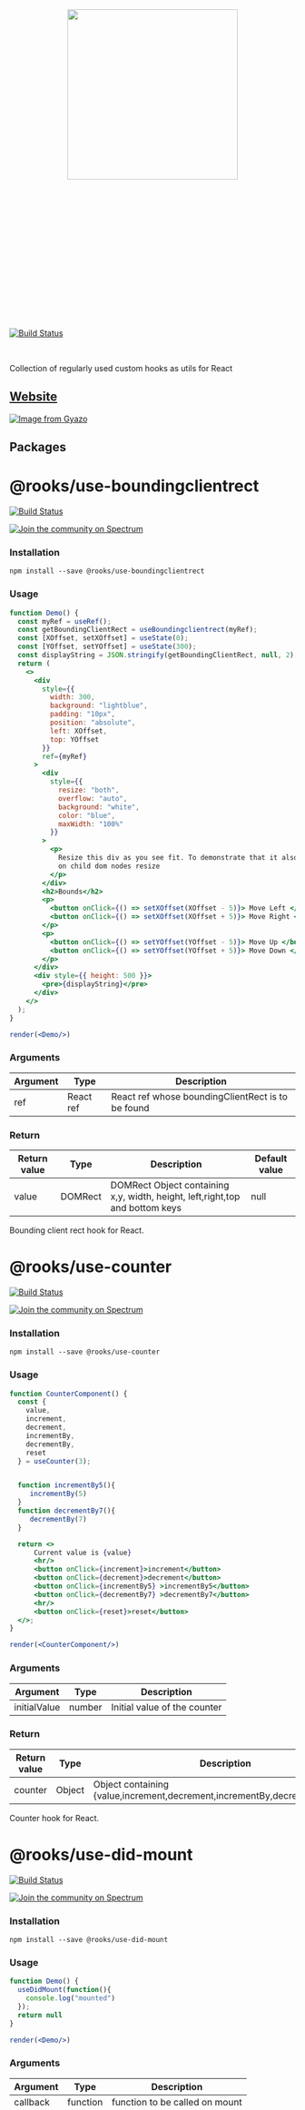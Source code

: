 
<br/>
<br/>
<p align="center">
  <img src="https://i.gyazo.com/67b004be5aa811e9ccd8375b9ce274e1.png" height="300" style="margin: 200px 0" />
</p>
<br/>
<br/>

[![Build Status](https://travis-ci.org/imbhargav5/rooks.svg?branch=master)](https://travis-ci.org/imbhargav5/rooks)

<br/> 

Collection of regularly used custom hooks as utils for React

## [Website](https://react-hooks.org)

[![Image from Gyazo](https://i.gyazo.com/95e208eb09a97edee34eb65ef1be5367.png)](https://gyazo.com/95e208eb09a97edee34eb65ef1be5367)

## Packages

# @rooks/use-boundingclientrect

[![Build Status](https://travis-ci.org/imbhargav5/rooks.svg?branch=master)](https://travis-ci.org/imbhargav5/rooks) 

<a href="https://spectrum.chat/rooks"><img src="https://withspectrum.github.io/badge/badge.svg" alt="Join the community on Spectrum"/></a>

### Installation

```
npm install --save @rooks/use-boundingclientrect
```

### Usage

```jsx
function Demo() {
  const myRef = useRef();
  const getBoundingClientRect = useBoundingclientrect(myRef);
  const [XOffset, setXOffset] = useState(0);
  const [YOffset, setYOffset] = useState(300);
  const displayString = JSON.stringify(getBoundingClientRect, null, 2);
  return (
    <>
      <div
        style={{
          width: 300,
          background: "lightblue",
          padding: "10px",
          position: "absolute",
          left: XOffset,
          top: YOffset
        }}
        ref={myRef}
      >
        <div
          style={{
            resize: "both",
            overflow: "auto",
            background: "white",
            color: "blue",
            maxWidth: "100%"
          }}
        >
          <p>
            Resize this div as you see fit. To demonstrate that it also updates
            on child dom nodes resize
          </p>
        </div>
        <h2>Bounds</h2>
        <p>
          <button onClick={() => setXOffset(XOffset - 5)}> Move Left </button>
          <button onClick={() => setXOffset(XOffset + 5)}> Move Right </button>
        </p>
        <p>
          <button onClick={() => setYOffset(YOffset - 5)}> Move Up </button>
          <button onClick={() => setYOffset(YOffset + 5)}> Move Down </button>
        </p>
      </div>
      <div style={{ height: 500 }}>
        <pre>{displayString}</pre>
      </div>
    </>
  );
}

render(<Demo/>)
```

### Arguments

| Argument | Type      | Description                                       |
| -------- | --------- | ------------------------------------------------- |
| ref      | React ref | React ref whose boundingClientRect is to be found |

### Return

| Return value | Type    | Description                                                                  | Default value |
| ------------ | ------- | ---------------------------------------------------------------------------- | ------------- |
| value        | DOMRect | DOMRect Object containing x,y, width, height, left,right,top and bottom keys | null          |

Bounding client rect hook for React.
# @rooks/use-counter

[![Build Status](https://travis-ci.org/imbhargav5/rooks.svg?branch=master)](https://travis-ci.org/imbhargav5/rooks) 

<a href="https://spectrum.chat/rooks"><img src="https://withspectrum.github.io/badge/badge.svg" alt="Join the community on Spectrum"/></a>

### Installation

```
npm install --save @rooks/use-counter
```

### Usage

```jsx
function CounterComponent() {
  const {
    value,
    increment,
    decrement,
    incrementBy,
    decrementBy,
    reset
  } = useCounter(3);


  function incrementBy5(){
     incrementBy(5)
  }
  function decrementBy7(){
     decrementBy(7)
  }

  return <>
      Current value is {value}
      <hr/>
      <button onClick={increment}>increment</button>
      <button onClick={decrement}>decrement</button>
      <button onClick={incrementBy5} >incrementBy5</button>
      <button onClick={decrementBy7} >decrementBy7</button>
      <hr/>
      <button onClick={reset}>reset</button>
  </>;
}

render(<CounterComponent/>)
```

### Arguments

| Argument     | Type   | Description                  |
| ------------ | ------ | ---------------------------- |
| initialValue | number | Initial value of the counter |


### Return

| Return value | Type   | Description                                                                 |
| ------------ | ------ | --------------------------------------------------------------------------- |
| counter      | Object | Object containing {value,increment,decrement,incrementBy,decrementBy,reset} |

Counter hook for React.
# @rooks/use-did-mount

[![Build Status](https://travis-ci.org/imbhargav5/rooks.svg?branch=master)](https://travis-ci.org/imbhargav5/rooks) 

<a href="https://spectrum.chat/rooks"><img src="https://withspectrum.github.io/badge/badge.svg" alt="Join the community on Spectrum"/></a>

### Installation

```
npm install --save @rooks/use-did-mount
```

### Usage

```jsx
function Demo() {
  useDidMount(function(){
    console.log("mounted")
  });
  return null
}

render(<Demo/>)
```

### Arguments

| Argument | Type     | Description                    |
| -------- | -------- | ------------------------------ |
| callback | function | function to be called on mount |

# A React hooks package for componentDidMount.
# @rooks/use-input

[![Build Status](https://travis-ci.org/imbhargav5/rooks.svg?branch=master)](https://travis-ci.org/imbhargav5/rooks) 

<a href="https://spectrum.chat/rooks"><img src="https://withspectrum.github.io/badge/badge.svg" alt="Join the community on Spectrum"/></a>


### Installation

```
npm install --save @rooks/use-input
```

### Usage

**Base**

```jsx
function Demo() {
  const myInput = useInput("hello");
  return (
    <div>
      <input {...myInput} />
      <p>
        Value is <b>{myInput.value}</b>
      </p>
    </div>
  );
}

render(<Demo/>)
```

**With optional validator**

```jsx
function Demo() {
  const myInput = useInput("hello", {
    validate: (newValue) => newValue.length < 15
  });
  return (
    <div>
      <p> Max length 15 </p>
      <input {...myInput} />
      <p>
        Value is <b>{myInput.value}</b>
      </p>
    </div>
  );
}

render(<Demo/>)
```

### Arguments

| Argument     | Type   | Description                 | Default value |
| ------------ | ------ | --------------------------- | ------------- |
| initialValue | string | Initial value of the string | ""            |
| opts         | object | Options                     | {}            |


### Options

| Option key | Type     | Description                                                                                                             | Default value |
| ---------- | -------- | ----------------------------------------------------------------------------------------------------------------------- | ------------- |
| validate   | function | Validator function which receives changed valued before update as well as current value and should return true or false | undefined     |

### Return value

| Return value      | Type   | Description                                                                                                          |
| ----------------- | ------ | -------------------------------------------------------------------------------------------------------------------- |
| {value, onChange} | Object | Object containing {value : "String", onChange: "function that accepts an event and updates the value of the string"} |

Input hook for React.
# @rooks/use-interval

[![Build Status](https://travis-ci.org/imbhargav5/rooks.svg?branch=master)](https://travis-ci.org/imbhargav5/rooks) 

<a href="https://spectrum.chat/rooks"><img src="https://withspectrum.github.io/badge/badge.svg" alt="Join the community on Spectrum"/></a>

### Installation

```
npm install --save @rooks/use-interval
```

### Usage

```jsx
function reducer(state, action) {
  switch (action.type) {
    case "increment":
      return { count: state.count + 1 };
    default:
      return state;
  }
}

function Demo() {
  const [value, dispatcher] = useReducer(reducer, { count: 0 });

  function increment() {
    dispatcher({
      type: "increment"
    });
  }

  const { start, stop } = useInterval(() => {
    increment();
  }, 1000);

  return (
    <>
      <p>value is {value.count}</p>
      <button onClick={start}>Start</button>
      <button onClick={stop}>Stop</button>
    </>
  );
}
render(<Demo/>)
```

### Arguments

| Argument         | Type     | Description                                              | Default value |
| ---------------- | -------- | -------------------------------------------------------- | ------------- |
| callback         | function | Function be invoked after each interval duration         | undefined     |
| intervalDuration | number   | Duration in milliseconds after which callback is invoked | undefined     |
| startImmediate   | boolean  | Should the timer start immediately or no                 | false         |

### Returned Object

| Returned object attributes | Type       | Description                |
| -------------------------- | ---------- | -------------------------- |
| start                      | function   | Start the interval         |
| stop                       | function   | Stop the interval          |
| intervalId                 | intervalId | IntervalId of the interval |


# A react hook for using setInterval.
# @rooks/use-key

[![Build Status](https://travis-ci.org/imbhargav5/rooks.svg?branch=master)](https://travis-ci.org/imbhargav5/rooks)

<a href="https://spectrum.chat/rooks"><img src="https://withspectrum.github.io/badge/badge.svg" alt="Join the community on Spectrum"/></a>

### Installation

```
npm install --save @rooks/use-key
```

### Usage

#### Basic example with keypress

```jsx
function Demo() {
  const inputRef = useRef();
  function windowEnter(e) {
    alert("Enter key was pressed on window");
  }
  function vowelsEntered(e) {
    alert("You typed a vowel");
  }
  function capitalVowelsEntered(e) {
    alert("You typed a capital vowel");
  }
  // window is the target
  useKey(["Enter"], windowEnter);
  useKey(["a", "e", "i", "o", "u"], vowelsEntered, {
    target: inputRef
  });
  useKey(["A", "E", "I", "O", "U"], capitalVowelsEntered, {
    target: inputRef
  });
  return (
    <>
      <p>Press enter anywhere to trigger an alert</p>
      <p>Press a,e,i,o,u in the input to trigger an alert</p>
      <p>Press A,E,I,O,U in the input to trigger a different alert alert</p>
      <input ref={inputRef} />
    </>
  );
}

render(<Demo />);
```

#### Multiple kinds of events

```jsx
function Demo() {
  const inputRef = useRef();
  function onKeyInteraction(e) {
    console.log("Enter key", e.type);
  }

  useKey(["Enter"], onKeyInteraction, {
    target: inputRef,
    eventTypes: ["keypress", "keydown", "keyup"]
  });
  return (
    <>
      <p>Try "Enter" Keypress keydown and keyup </p>
      <p>
        It will log 3 events on this input. Since you can listen to multiple
        types of events on a keyboard key.
      </p>
      <input ref={inputRef} />
    </>
  );
}
render(<Demo />);
```

#### Conditionally setting handlers

```jsx
function Demo() {
  const inputRef = useRef();
  const [shouldListen, setShouldListen] = useState(false);
  function toggleShouldListen() {
    setShouldListen(!shouldListen);
  }
  function onKeyInteraction(e) {
    console.log("Enter key", e.type);
  }

  useKey(["Enter"], onKeyInteraction, {
    target: inputRef,
    eventTypes: ["keypress", "keydown", "keyup"],
    when: shouldListen
  });
  return (
    <>
      <p>
        Enter key events will only be logged when the listening state is true.
        Click on the button to toggle between listening and not listening
        states.{" "}
      </p>
      <p>
        Handy for adding and removing event handlers only when certain
        conditions are met.
      </p>
      <input ref={inputRef} />
      <br />
      <button onClick={toggleShouldListen}>
        <b>{shouldListen ? "Listening" : "Not listening"}</b> - Toggle{" "}
      </button>
    </>
  );
}
render(<Demo />);
```

# Keyboard key handler hook for react.
# @rooks/use-localstorage

[![Build Status](https://travis-ci.org/imbhargav5/rooks.svg?branch=master)](https://travis-ci.org/imbhargav5/rooks)

<a href="https://spectrum.chat/rooks"><img src="https://withspectrum.github.io/badge/badge.svg" alt="Join the community on Spectrum"/></a>

Sets and retrieves a key from localStorage and subscribes to it for updates across windows.

### Installation

```
npm install --save @rooks/use-localstorage
```

### Usage

```jsx
function Demo() {
  const { value, set, remove } = useLocalstorage("my-value", 0);
  return (
    <p>
      Value is {value}{" "}
      <button onClick={() => set(value !== null ? parseFloat(value) + 1 : 0)}>
        Increment
      </button>
      <button onClick={remove}>Remove </button>
    </p>
  );
}

render(<Demo />);
```

# Local Storage hook for React.
# @rooks/use-mouse

[![Build Status](https://travis-ci.org/imbhargav5/rooks.svg?branch=master)](https://travis-ci.org/imbhargav5/rooks) 

<a href="https://spectrum.chat/rooks"><img src="https://withspectrum.github.io/badge/badge.svg" alt="Join the community on Spectrum"/></a>

### Installation

```
npm install --save @rooks/use-mouse
```

### Usage

```jsx
function Demo() {
  const { x, y } = useMouse();
  return (
    <>
      <p> Move mouse here to see changes to position </p>
      <p>X position is {x || "null"}</p>
      <p>X position is {y || "null"}</p>
    </>
  );
}

render(<Demo/>)
```

### Returned Object 

| Returned object attributes | Type | Description         |
| -------------------------- | ---- | ------------------- |
| x                          | int  | X position of mouse |
| y                          | int  | Y position of mouse |

Mouse hook for React.
# @rooks/use-mutation-observer

[![Build Status](https://travis-ci.org/imbhargav5/rooks.svg?branch=master)](https://travis-ci.org/imbhargav5/rooks) 

<a href="https://spectrum.chat/rooks"><img src="https://withspectrum.github.io/badge/badge.svg" alt="Join the community on Spectrum"/></a>

### Installation

```
npm install --save @rooks/use-mutation-observer
```

### Usage

```jsx
function Demo() {
  const myRef = useRef();
  const [mutationCount, setMutationCount] = useState(0);
  const incrementMutationCount = () => {
    return setMutationCount(mutationCount + 1);
  };
  useMutationObserver(myRef, incrementMutationCount);
  const [XOffset, setXOffset] = useState(0);
  const [YOffset, setYOffset] = useState(300);
  return (
    <>
      <div
        style={{
          width: 300,
          background: "lightblue",
          padding: "10px",
          position: "absolute",
          left: XOffset,
          top: YOffset
        }}
        ref={myRef}
      >
        <div
          style={{
            resize: "both",
            overflow: "auto",
            background: "white",
            color: "blue",
            maxWidth: "100%"
          }}
        >
          <p>
            Resize this div as you see fit. To demonstrate that it also updates
            on child dom nodes resize
          </p>
        </div>
        <h2>Bounds</h2>
        <p>
          <button onClick={() => setXOffset(XOffset - 5)}> Move Left </button>
          <button onClick={() => setXOffset(XOffset + 5)}> Move Right </button>
        </p>
        <p>
          <button onClick={() => setYOffset(YOffset - 5)}> Move Up </button>
          <button onClick={() => setYOffset(YOffset + 5)}> Move Down </button>
        </p>
      </div>
      <div style={{ height: 500 }} onClick={incrementMutationCount}>
        <pre>Mutation count {mutationCount}</pre>
      </div>
    </>
  );
}

render(<Demo/>)
```

### Arguments

| Argument | Type      | Description                                                                                       | Default value                                                           |
| -------- | --------- | ------------------------------------------------------------------------------------------------- | ----------------------------------------------------------------------- |
| ref      | React ref | Ref which should be observed for Mutations                                                        | undefined                                                               |
| callback | function  | Function which should be invoked on mutation. It is called with the `mutationList` and `observer` | undefined                                                               |
| config   | object    | Mutation Observer configuration                                                                   | {attributes: true,,characterData: true,,subtree: true,,childList: true} |

Mutation Observer hook for React.
# @rooks/use-navigator-language

[![Build Status](https://travis-ci.org/imbhargav5/rooks.svg?branch=master)](https://travis-ci.org/imbhargav5/rooks)

<a href="https://spectrum.chat/rooks"><img src="https://withspectrum.github.io/badge/badge.svg" alt="Join the community on Spectrum"/></a>

### Installation

```
npm install --save @rooks/use-navigator-language
```

### Usage

```jsx
function Demo() {
  const language = useNavigatorLanguage();
  return <p>Language is {language}</p>;
}

render(<Demo />);
```

### Return value

A language (String) is returned.

Navigator Language hook for React.
# @rooks/use-online

[![Build Status](https://travis-ci.org/imbhargav5/rooks.svg?branch=master)](https://travis-ci.org/imbhargav5/rooks)

<a href="https://spectrum.chat/rooks"><img src="https://withspectrum.github.io/badge/badge.svg" alt="Join the community on Spectrum"/></a>

### Installation

```
npm install --save @rooks/use-online
```

### Usage

```jsx
function Demo() {
  const isOnline = useOnline();
  return <p>Online status - {isOnline.toString()}</p>;
}

render(<Demo />);
```

### Return value

Offline status (boolean) is returned.

Online Status hook for React.
# @rooks/use-outside-click

[![Build Status](https://travis-ci.org/imbhargav5/rooks.svg?branch=master)](https://travis-ci.org/imbhargav5/rooks)

<a href="https://spectrum.chat/rooks"><img src="https://withspectrum.github.io/badge/badge.svg" alt="Join the community on Spectrum"/></a>

### Installation

```
npm install --save @rooks/use-outside-click
```

### Usage

```jsx
function Demo() {
  const pRef = useRef();
  function outsidePClick() {
    alert("Clicked outside p");
  }
  useOutsideClick(pRef, outsidePClick);
  return (
    <div>
      <p ref={pRef}>Click outside me</p>
    </div>
  );
}

render(<Demo />);
```

# React hook for tracking clicks outside a ref.
# @rooks/use-select

[![Build Status](https://travis-ci.org/imbhargav5/rooks.svg?branch=master)](https://travis-ci.org/imbhargav5/rooks) 

<a href="https://spectrum.chat/rooks"><img src="https://withspectrum.github.io/badge/badge.svg" alt="Join the community on Spectrum"/></a>

### Installation

```
npm install --save @rooks/use-select
```

### Usage

```jsx

const list = [
  {
    heading: "Tab 1",
    content: "Tab 1 Content"
  },
  {
    heading: "Tab 2",
    content: "Tab 2 Content"
  }
];

function Demo() {
  const { index, setIndex, item } = useSelect(list, 0);
  return (
    <div>
      {list.map((listItem, listItemIndex) => (
        <button
          key={listItemIndex}
          style={{
            background: index === listItemIndex ? "dodgerblue" : "inherit"
          }}
          onClick={() => setIndex(listItemIndex)}
        >
          {listItem.heading}
        </button>
      ))}
      <p>{item.content}</p>
    </div>
  );
}
render(<Demo/>)
```

### Arguments

| Argument     | Type   | Description                                   | Default value |
| ------------ | ------ | --------------------------------------------- | ------------- |
| list         | Array  | List of items for which the selection is used | undefined     |
| initialIndex | number | Initially selected index                      | 0             |

### Returned Object

| Returned object attributes | Type     | Description                       |
| -------------------------- | -------- | --------------------------------- |
| index                      | int      | Index of currently selected index |
| item                       | any      | Currently selected item           |
| setIndex                   | function | Update selected index             |
| setItem                    | function | Update selected item              |

List Selection hook for React.
# @rooks/use-sessionstorage

[![Build Status](https://travis-ci.org/imbhargav5/rooks.svg?branch=master)](https://travis-ci.org/imbhargav5/rooks)

<a href="https://spectrum.chat/rooks"><img src="https://withspectrum.github.io/badge/badge.svg" alt="Join the community on Spectrum"/></a>

### Installation

```
npm install --save @rooks/use-sessionstorage
```

### Usage

```jsx
function Demo() {
  const { value, set, remove } = useSessionStorage("my-value", 0);
  return (
    <p>
      Value is {value}{" "}
      <button onClick={() => set(value !== null ? parseFloat(value) + 1 : 0)}>
        Increment
      </button>
      <button onClick={remove}>Remove </button>
    </p>
  );
}

render(<Demo />);
```

# Session storage react hook. Easily manage session storage values.
# @rooks/use-time-ago

[![Build Status](https://travis-ci.org/imbhargav5/rooks.svg?branch=master)](https://travis-ci.org/imbhargav5/rooks) 

<a href="https://spectrum.chat/rooks"><img src="https://withspectrum.github.io/badge/badge.svg" alt="Join the community on Spectrum"/></a>

### Installation

```
npm install --save @rooks/use-time-ago
```

### Usage

```jsx
function Demo() {
  const [date, setDate] = useState(new Date());
  const timeAgo = useTimeAgo(date.getTime() - 1000 * 12, {
    locale: "zh_CN"
  });
  const timeAgo2 = useTimeAgo(date.getTime() - 1000 * 12);
  return (
    <>
      <p>{timeAgo}</p>
      <p>{timeAgo2}</p>
    </>
  );
}

render(<Demo/>)
```

### Arguments

| Argument | Type   | Description    | Default value      |
| -------- | ------ | -------------- | ------------------ |
| input    | Date   | Timestamp      | etc                | Any input that time-ago.js supports | undefined |
| options  | Object | Options object | {   intervalMs:0 } |

#### Options

| Options      | Type         | Description                                                            | Default value |
| ------------ | ------------ | ---------------------------------------------------------------------- | ------------- |
| intervalMs   | milliseconds | Duration after which time-ago has to be calculated                     | 1000          |
| locale       | String       | Locale in which value is expected                                      | undefined     |
| relativeDate | Date         | Relative date object with respect to which time-ago is to be calcuated | Current Time  |

### Returned Value

Timeago string is returned.

# A React Hook to get time ago for timestamp millisecond value.
# @rooks/use-timeout

[![Build Status](https://travis-ci.org/imbhargav5/rooks.svg?branch=master)](https://travis-ci.org/imbhargav5/rooks) 

<a href="https://spectrum.chat/rooks"><img src="https://withspectrum.github.io/badge/badge.svg" alt="Join the community on Spectrum"/></a>

### Installation

```
npm install --save @rooks/use-timeout
```

### Usage

```jsx
function TimeoutComponent() {
  function doAlert() {
    window.alert("timeout expired!");
  }
  const { start, clear } = useTimeout(doAlert, 2000);
  return (
    <>
      <button onClick={start}> Start timeout </button>
      <button onClick={clear}> Clear timeout </button>
    </>
  );
}

render(<TimeoutComponent/>)
```

### Arguments

| Arguments | Type     | Description                                              | Default value |
| --------- | -------- | -------------------------------------------------------- | ------------- |
| callback  | function | Function to be executed in timeout                       | undefind      |
| delay     | Number   | Number in milliseconds after which callback is to be run | 0             |

### Returned Object keys

| Returned object attributes | Type     | Description       |
| -------------------------- | -------- | ----------------- |
| clear                      | function | Clear the timeout |
| start                      | function | Start the timeout |

Timeout hook for React.
# @rooks/use-toggle

[![Build Status](https://travis-ci.org/imbhargav5/rooks.svg?branch=master)](https://travis-ci.org/imbhargav5/rooks) 

<a href="https://spectrum.chat/rooks"><img src="https://withspectrum.github.io/badge/badge.svg" alt="Join the community on Spectrum"/></a>

### Installation

```
npm install --save @rooks/use-toggle
```

### Usage

```jsx

const customToggleFunction = v => (v === "start" ? "stop" : "start");

function Demo() {
  const { value: value1, toggleValue: toggleValue1 } = useToggle();
  const { value: value2, toggleValue: toggleValue2 } = useToggle(true);
  const { value: value3, toggleValue: toggleValue3 } = useToggle(
    "start",
    customToggleFunction
  );

  return (
    <>
      <section>
        <h3>Base</h3>
        <button onClick={toggleValue1}>{value1.toString()}</button>
        <hr />
      </section>
      <section>
        <h3>Initial true</h3>
        <button onClick={toggleValue2}>{value2.toString()}</button>
        <hr />
      </section>
      <section>
        <h3>Custom values</h3>
        <button onClick={toggleValue3}>{value3}</button>
      </section>
    </>
  );
}

render(<Demo/>)
```

### Arguments

| Arguments      | Type     | Description                                     | Default value |
| -------------- | -------- | ----------------------------------------------- | ------------- |
| initialValue   | boolean  | Initial value of the state                      | false         |
| toggleFunction | function | Function which determines how to toggle a value | v => !v       |


### Returned object keys

| Returned object attributes | Type     | Description                                                                                                           |
| -------------------------- | -------- | --------------------------------------------------------------------------------------------------------------------- |
| value                      | Any      | Current value                                                                                                         |
| toggleValue                | function | Toggle function which changes the value to the other value in the list of 2 acceptable values. (Mostly true or false) |

Toggle hook for React.
# @rooks/use-visibility-sensor

[![Build Status](https://travis-ci.org/imbhargav5/rooks.svg?branch=master)](https://travis-ci.org/imbhargav5/rooks) 

<a href="https://spectrum.chat/rooks"><img src="https://withspectrum.github.io/badge/badge.svg" alt="Join the community on Spectrum"/></a>

Visibility sensor hook for React.

### Installation

```
npm install --save @rooks/use-visibility-sensor
```

### Usage

```jsx

function Demo() {
    const rootNode = useRef(null);
    const { isVisible, visibilityRect } = useVisibilitySensor(rootNode, {
        intervalCheck: false,
        scrollCheck: true,
        resizeCheck: true
    });
    return (
        <div ref={rootNode}>
        <p>
            {isVisible ? "Visible" : isVisible === null ? "Null" : "Not Visible"}
        </p>
        </div>
    );
}

render(<Demo/>)
```

It checks whether an element has scrolled into view or not. A lot of the logic is taken from [react-visibility-sensor](https://github.com/joshwnj/react-visibility-sensor) and is rewritten for the hooks proposal.

> **Note:** This is using the new [React Hooks API Proposal](https://reactjs.org/docs/hooks-intro.html)
> which is subject to change until React 16.7 final.
>
> You'll need to install `react`, `react-dom`, etc at `^16.7.0-alpha.0`

## Demo

[![Image from Gyazo](https://i.gyazo.com/98634bb2a962733670d798d1e754d63e.gif)](https://gyazo.com/98634bb2a962733670d798d1e754d63e)

### Returned Object keys

| Returned object attributes | Type    | Description                                                 |
| -------------------------- | ------- | ----------------------------------------------------------- |
| isVisible                  | Boolean | Is Ref visible or not                                       |
| visibilityRect             | Object  | VisibilityRectangle containing coordinates of the container |

## Options

The first argument of the `useVisibilitySensor` hook is a ref, the second argument is an options object. The available options are as follow:

`intervalCheck: false` - Accepts `int | bool`, if an `int` is supplied, that will be the interval in `ms` and it keeps checking for visibility

`partialVisibility: false` - Accepts `bool | string` : Tells the hook if partial visibility should be considered as visibility or not. Accepts `false` and directions `top`, `bottom`, `left` and `right`
`containment: null` - A `DOMNode` element which defaults to `window`. The element relative to which visibility is checked against

`scrollCheck: true` - A `bool` to determine whether to check for scroll behavior or not

`scrollDebounce: 250` - The debounce ms for scroll

`scrollThrottle: -1` - The throttle ms for scroll. If throttle > -1, debounce is ignored.

`resizeCheck: false` - A `bool` to determine whether to check for resize behavior or not

`resizeDebounce: 250` - The debounce ms for resize

`resizeThrottle: -1` - The throttle ms for resize. If throttle > -1, debounce is ignored.

`shouldCheckOnMount: true` - A `bool` which determines whether an initial check on first render should happen or not.

`minTopValue: 0` - An `int` top value to determine what amount of top visibility should be considered for `visibility`

## Todo

- [x] Init
- [x] Scroll and Resize support
- [x] Debounce and throttling
- [x] Option to opt-out of initial check on mount
- [x] Documentation of all options
- [x] Tests _ WIP _
- [ ] More examples _ WIP _
# Rooks website

[![Build Status](https://travis-ci.org/imbhargav5/rooks.svg?branch=master)](https://travis-ci.org/imbhargav5/rooks)

<a href="https://spectrum.chat/rooks"><img src="https://withspectrum.github.io/badge/badge.svg" alt="Join the community on Spectrum"/></a>
# @rooks/use-will-unmount

[![Build Status](https://travis-ci.org/imbhargav5/rooks.svg?branch=master)](https://travis-ci.org/imbhargav5/rooks) 

<a href="https://spectrum.chat/rooks"><img src="https://withspectrum.github.io/badge/badge.svg" alt="Join the community on Spectrum"/></a>

### Installation

```
npm install --save @rooks/use-will-unmount
```

### Usage

```jsx

function Message(){

  useWillUnmount(function () {
    alert("unmounted")
  })
  return <p> Message </p>
}


function Demo() {
  const [
    value,
    changeValue
   ] = useState(true);

  function toggleValue(){
    changeValue(!value)
  }

  return <>
    <p><button onClick={toggleValue}>Toggle show </button></p>
    {value && <Message/>}
  </>;
}

render(<Demo/>)
```

### Arguments

| Arguments | Type     | Description                                     | Default value |
| --------- | -------- | ----------------------------------------------- | ------------- |
| callback  | function | Callback function which needs to run on unmount | undefined     |

# A React hook for componentWillUnmount lifecycle method.
# @rooks/use-window-size

[![Build Status](https://travis-ci.org/imbhargav5/rooks.svg?branch=master)](https://travis-ci.org/imbhargav5/rooks) 

<a href="https://spectrum.chat/rooks"><img src="https://withspectrum.github.io/badge/badge.svg" alt="Join the community on Spectrum"/></a>

### Installation

```
npm install --save @rooks/use-window-size
```

### Usage

```jsx
function WindowComponent() {
  const { innerWidth, innerHeight, outerHeight, outerWidth } = useWindowSize();

  return (
    <div>
      <p>
        <span>innerHeight - </span>
        <span>{innerHeight}</span>
      </p>
      <p>
        <span>innerWidth - </span>
        <span>{innerWidth}</span>
      </p>
      <p>
        <span>outerHeight - </span>
        <span>{outerHeight}</span>
      </p>
      <p>
        <span>outerWidth - </span>
        <span>{outerWidth}</span>
      </p>
    </div>
  );
}
render(<WindowComponent/>)
```

### Returned Object keys

| Returned object attributes | Type | Description            |
| -------------------------- | ---- | ---------------------- |
| width                      | int  | inner width of window  |
| height                     | int  | inner height of window |
| outerWidth                 | int  | outer height of window |
| outerHeight                | int  | outer width of window  |

Window size hook for React.
# @rooks/use-worker

[![Build Status](https://travis-ci.org/imbhargav5/rooks.svg?branch=master)](https://travis-ci.org/imbhargav5/rooks) 

<a href="https://spectrum.chat/rooks"><img src="https://withspectrum.github.io/badge/badge.svg" alt="Join the community on Spectrum"/></a>

### Installation

```
npm install --save @rooks/use-worker
```

```react

function Demo() {
  const [value, setValue] = useState(0);
  const [error, setError] = useState(null);
  const worker = useWorker("/worker.js", {
    onMessage: e => {
      console.log("message received from worker");
      console.log(e.data);
      setValue(e.data);
    },
    onMessageError: e => {
      console.log(e);
    }
  });
  return value;
}

const rootElement = document.getElementById("root");

ReactDOM.render(<Demo />, rootElement);
```

### Arguments

| Arguments  | Type   | Description                                                                                                       | Default value                                     |
| ---------- | ------ | ----------------------------------------------------------------------------------------------------------------- | ------------------------------------------------- |
| scriptPath | string | Path to the script file that a new Worker is to be created with                                                   | undefined                                         |
| options    | Object | Options object within which `onMessage` and `onMessageError` options can be passed to communicate with the worker | `{onMessage: () => {},,onMessageError: () => {}}` |

### Returned Object

The worker instance is returned.

### Worker hook for React.